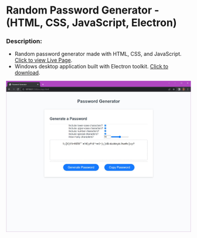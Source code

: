 # Random Password Generator - (HTML, CSS, JavaScript, Electron)

### Description:

* Random password generator made with HTML, CSS, and JavaScript. <a id="raw-url" href="https://fremen432.github.io/Password-Generator-JS/">Click to view Live Page</a>.
* Windows desktop application built with Electron toolkit. <a id="raw-url" href="https://github.com/fremen432/Password-Generator-JS/releases/download/Password-Generator/Password-Generator-win32-x64.zip">Click to download</a>.

<div align="center">
    <img src="./images/Password-Generator-JS-App-Screenshot.jpg" width="600px">
</div>
